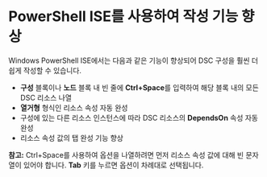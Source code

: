 # PowerShell ISE를 사용하여 작성 기능 향상

Windows PowerShell ISE에서는 다음과 같은 기능이 향상되어 DSC 구성을 훨씬 더 쉽게 작성할 수 있습니다.

- **구성** 블록이나 **노드** 블록 내 빈 줄에 **Ctrl+Space**를 입력하여 해당 블록 내의 모든 DSC 리소스 나열
- **열거형** 형식인 리소스 속성 자동 완성
- 구성에 있는 다른 리소스 인스턴스에 따라 DSC 리소스의 **DependsOn** 속성 자동 완성
- 리소스 속성 값의 탭 완성 기능 향상

**참고:** Ctrl+Space를 사용하여 옵션을 나열하려면 먼저 리소스 속성 값에 대해 빈 문자열이 있어야 합니다. **Tab** 키를 누르면 옵션이 차례대로 선택됩니다.


<!--HONumber=Aug16_HO3-->



